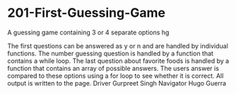 # 201-First-Guessing-Game
A guessing game containing 3 or 4 separate options
hg

The first questions can be answered as y or n and are handled by individual functions. The number guessing question is handled by a function that contains a while loop. The last question about favorite foods is handled by a function that contains an array of possible answers. The users answer is compared to these options using a for loop to see whether it is correct. All output is written to the page.
Driver Gurpreet Singh
Navigator Hugo Guerra
